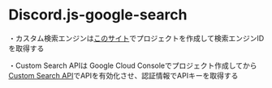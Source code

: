 # Discord.js-google-search
・カスタム検索エンジンは[このサイト](https://programmablesearchengine.google.com/controlpanel/all)でプロジェクトを作成して検索エンジンIDを取得する

・Custom Search APIは Google Cloud Consoleでプロジェクト作成してから[Custom Search API](https://console.cloud.google.com/apis/library/customsearch.googleapis.com?orgonly=true&project=rare-bounty-376315&supportedpurview=project)でAPIを有効化させ、認証情報でAPIキーを取得する
